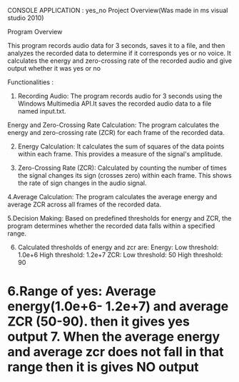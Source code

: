  CONSOLE APPLICATION : yes_no Project Overview(Was made in ms visual studio 2010) 

Program Overview

This program records audio data for 3 seconds, saves it to a file, and then analyzes the recorded data to determine if it corresponds yes or no voice. 
It calculates the energy and zero-crossing rate of the recorded audio and  give output whether it was yes or no

Functionalities : 

1. Recording Audio: The program records audio for 3 seconds using the Windows Multimedia API.It saves the recorded audio data to a file named input.txt.

Energy and Zero-Crossing Rate Calculation: The program calculates the energy and zero-crossing rate (ZCR) for each frame of the recorded data.

2. Energy Calculation: It calculates  the sum of squares of the data points within each frame. This provides a measure of the signal's amplitude.

3. Zero-Crossing Rate (ZCR): Calculated by counting the number of times the signal changes its sign (crosses zero) within each frame. This shows the rate of sign changes in the audio signal.

4.Average Calculation: The program calculates the average energy and average ZCR across all frames of the recorded data.

5.Decision Making: Based on predefined thresholds for energy and ZCR, the program determines whether the recorded data falls within a specified range.

6. Calculated thresholds of energy and zcr are: 
	Energy:
	Low threshold: 1.0e+6
	High threshold: 1.2e+7
	ZCR:
	Low threshold: 50
	High threshold: 90

6.Range of yes: Average energy(1.0e+6- 1.2e+7) and average ZCR (50-90). then it gives yes output
7. When the average energy and average zcr does not fall in that range then it is gives NO output
========================================================================
